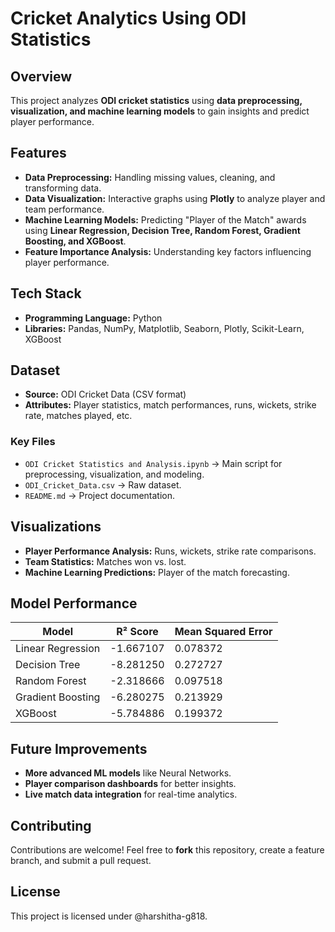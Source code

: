 # Cricket Analytics Using ODI Statistics

## Overview
This project analyzes **ODI cricket statistics** using **data preprocessing, visualization, and machine learning models** to gain insights and predict player performance.

## Features
- **Data Preprocessing:** Handling missing values, cleaning, and transforming data.
- **Data Visualization:** Interactive graphs using **Plotly** to analyze player and team performance.
- **Machine Learning Models:** Predicting "Player of the Match" awards using **Linear Regression, Decision Tree, Random Forest, Gradient Boosting, and XGBoost**.
- **Feature Importance Analysis:** Understanding key factors influencing player performance.

## Tech Stack
- **Programming Language:** Python 
- **Libraries:** Pandas, NumPy, Matplotlib, Seaborn, Plotly, Scikit-Learn, XGBoost

## Dataset
- **Source:** ODI Cricket Data (CSV format)
- **Attributes:** Player statistics, match performances, runs, wickets, strike rate, matches played, etc.

### Key Files
- `ODI Cricket Statistics and Analysis.ipynb` → Main script for preprocessing, visualization, and modeling.
- `ODI_Cricket_Data.csv` → Raw dataset.
- `README.md` → Project documentation.

## Visualizations
- **Player Performance Analysis:** Runs, wickets, strike rate comparisons.
- **Team Statistics:** Matches won vs. lost.
- **Machine Learning Predictions:** Player of the match forecasting.

## Model Performance
| Model              | R² Score | Mean Squared Error |
|-------------------|---------|------------------|
| Linear Regression | -1.667107    | 0.078372           |
| Decision Tree     | -8.281250    | 0.272727           |
| Random Forest    | -2.318666    | 0.097518           |
| Gradient Boosting | -6.280275   | 0.213929         |
| XGBoost          | -5.784886  | 0.199372           |

## Future Improvements
- **More advanced ML models** like Neural Networks.
- **Player comparison dashboards** for better insights.
- **Live match data integration** for real-time analytics.

## Contributing
Contributions are welcome! Feel free to **fork** this repository, create a feature branch, and submit a pull request.

## License
This project is licensed under @harshitha-g818.
